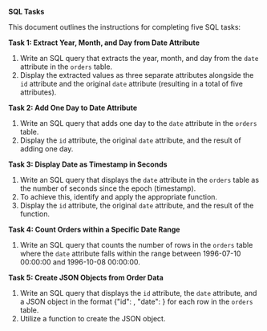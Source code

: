 **SQL Tasks**

This document outlines the instructions for completing five SQL tasks:

**Task 1: Extract Year, Month, and Day from Date Attribute**

1. Write an SQL query that extracts the year, month, and day from the `date` attribute in the `orders` table.
2. Display the extracted values as three separate attributes alongside the `id` attribute and the original `date` attribute (resulting in a total of five attributes).

**Task 2: Add One Day to Date Attribute**

1. Write an SQL query that adds one day to the `date` attribute in the `orders` table.
2. Display the `id` attribute, the original `date` attribute, and the result of adding one day.

**Task 3: Display Date as Timestamp in Seconds**

1. Write an SQL query that displays the `date` attribute in the `orders` table as the number of seconds since the epoch (timestamp).
2. To achieve this, identify and apply the appropriate function.
3. Display the `id` attribute, the original `date` attribute, and the result of the function.

**Task 4: Count Orders within a Specific Date Range**

1. Write an SQL query that counts the number of rows in the `orders` table where the `date` attribute falls within the range between 1996-07-10 00:00:00 and 1996-10-08 00:00:00.

**Task 5: Create JSON Objects from Order Data**

1. Write an SQL query that displays the `id` attribute, the `date` attribute, and a JSON object in the format {"id": <row id attribute>, "date": <row date attribute>} for each row in the `orders` table.
2. Utilize a function to create the JSON object.
